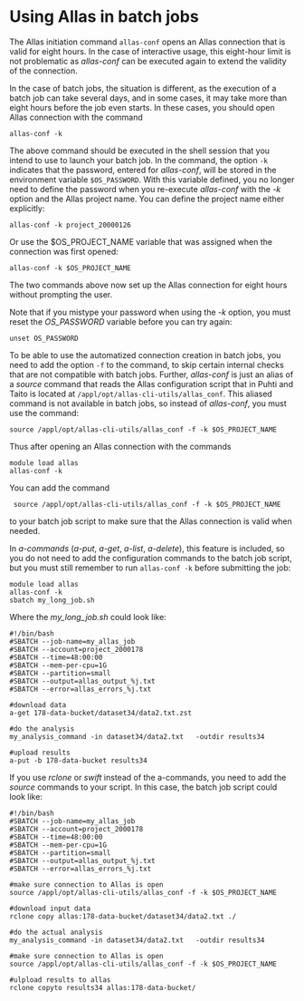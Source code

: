 # Using Allas in batch jobs

The Allas initiation command `allas-conf` opens an Allas connection that is valid for eight hours.
In the case of interactive usage, this eight-hour limit is not problematic as _allas-conf_ can be 
executed again to extend the validity of the connection.

In the case of batch jobs, the situation is different, as the execution of a batch job can take several days, and in some cases, 
it may take more than eight hours before the job even starts. In these cases, you should open Allas connection 
with the command
```text
allas-conf -k 
```
The above command should be executed in the shell session that you intend to use to launch your batch job.
In the command, the option `-k` indicates that the password, entered for _allas-conf_, will be 
stored in the environment variable `$OS_PASSWORD`. With this variable defined, you no longer need to 
define the password when you re-execute _allas-conf_ with the _-k_ option and the Allas project name. 
You can define the project name either explicitly:
```text  
allas-conf -k project_20000126
```
Or use the $OS_PROJECT_NAME variable that was assigned when the connection was first opened:
```text
allas-conf -k $OS_PROJECT_NAME
```
The two commands above now set up the Allas connection for eight hours without prompting the user.

Note that if you mistype your password when using the _-k_ option, you must reset the *OS_PASSWORD* variable before 
you can try again:
```text
unset OS_PASSWORD
```
To be able to use the automatized connection creation in batch jobs, you need to add the option `-f` to the 
command, to skip certain internal checks that are not compatible with batch jobs. 
Further, _allas-conf_ is just an alias of a _source_ command that reads the Allas configuration script that in 
Puhti and Taito is located at `/appl/opt/allas-cli-utils/allas_conf`. This aliased command is not available in batch jobs, 
so instead of _allas-conf_, you must use the command:
```text
source /appl/opt/allas-cli-utils/allas_conf -f -k $OS_PROJECT_NAME
```
Thus after opening an Allas connection with the commands
```text
module load allas
allas-conf -k
```
You can add the command
```text
 source /appl/opt/allas-cli-utils/allas_conf -f -k $OS_PROJECT_NAME
```
to your batch job script to make sure that the Allas connection is valid when needed. 

In *a-commands* (_a-put_, _a-get_, _a-list_, _a-delete_), this feature is included, so you do not need to add the 
configuration commands to the batch job script, but you must still remember to run `allas-conf -k` before 
submitting the job:
```text
module load allas
allas-conf -k
sbatch my_long_job.sh
```
Where the _my_long_job.sh_ could look like:

```text
#!/bin/bash
#SBATCH --job-name=my_allas_job
#SBATCH --account=project_2000178
#SBATCH --time=48:00:00
#SBATCH --mem-per-cpu=1G
#SBATCH --partition=small
#SBATCH --output=allas_output_%j.txt
#SBATCH --error=allas_errors_%j.txt

#download data
a-get 178-data-bucket/dataset34/data2.txt.zst

#do the analysis
my_analysis_command -in dataset34/data2.txt   -outdir results34

#upload results
a-put -b 178-data-bucket results34
```

If you use _rclone_ or _swift_ instead of the a-commands, you need to add the _source_ commands to your script. In this case, 
the batch job script could look like:
```text
#!/bin/bash
#SBATCH --job-name=my_allas_job
#SBATCH --account=project_2000178
#SBATCH --time=48:00:00
#SBATCH --mem-per-cpu=1G
#SBATCH --partition=small
#SBATCH --output=allas_output_%j.txt
#SBATCH --error=allas_errors_%j.txt

#make sure connection to Allas is open
source /appl/opt/allas-cli-utils/allas_conf -f -k $OS_PROJECT_NAME

#download input data
rclone copy allas:178-data-bucket/dataset34/data2.txt ./

#do the actual analysis
my_analysis_command -in dataset34/data2.txt   -outdir results34

#make sure connection to Allas is open
source /appl/opt/allas-cli-utils/allas_conf -f -k $OS_PROJECT_NAME

#ulpload results to allas
rclone copyto results34 allas:178-data-bucket/
```
